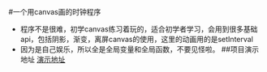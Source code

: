#一个用canvas画的时钟程序
* 程序不是很难，初学canvas练习着玩的，适合初学者学习，会用到很多基础api，包括阴影，渐变，离屏canvas的使用，这里的动画用的是setInterval
* 因为是自己娱乐，所以全是全局变量和全局函数，不要见怪啦。
##项目演示地址
[演示地址](http://www.shadowvip.com/static/clock.html)
